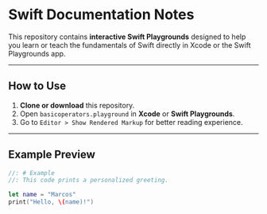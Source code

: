 # Swift Documentation Notes

This repository contains **interactive Swift Playgrounds** designed to help you learn or teach the fundamentals of Swift directly in Xcode or the Swift Playgrounds app.

---

## How to Use

1. **Clone or download** this repository.
2. Open `basicoperators.playground` in **Xcode** or **Swift Playgrounds**.
3. Go to `Editor > Show Rendered Markup` for better reading experience.

---

## Example Preview

```swift
//: # Example
//: This code prints a personalized greeting.

let name = "Marcos"
print("Hello, \(name)!")